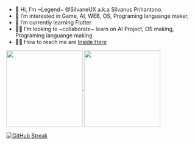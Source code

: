 - 👋 Hi, I’m ~Legend~ @SilvaneUX a.k.a Silvanus Prihantono.
- 👀 I’m interested in Game, AI, WEB, OS, Programing languange maker,
- 🌱 I’m currently learning Flutter
- 🤝🏼 I’m looking to ~collaborate~ learn on AI Project, OS making, Programing languange making
- 🤙🏼 How to reach me are [Inside Here](cutt.ly/sux)

<!---
SilvaneUX/SilvaneUX is a ✨ special ✨ repository because its `README.md` (this file) appears on your GitHub profile.
You can click the Preview link to take a look at your changes.


![Anurag's GitHub stats](https://github-readme-stats.vercel.app/api?username=SilvaneUX&show_icons=true&theme=bear)
![Top Langs](https://github-readme-stats.vercel.app/api/top-langs/?username=SilvaneUX&theme=bear)

--->

<a href="https://github.com/anuraghazra/github-readme-stats">
  <img height=200 align="center" src="https://github-readme-stats.vercel.app/api?username=SilvaneUX&show_icons=true&theme=bear" />
</a>
<a href="https://github.com/anuraghazra/convoychat">
  <img height=200 align="center" src="https://github-readme-stats.vercel.app/api/top-langs/?username=SilvaneUX&theme=bear&layout=compact&langs_count=10&card_width=320" />
</a>

[![GitHub Streak](http://github-readme-streak-stats.herokuapp.com?user=SilvaneUX&theme=radical&border_radius=25&date_format=j%20M%5B%20Y%5D&card_width=500)](https://git.io/streak-stats)
